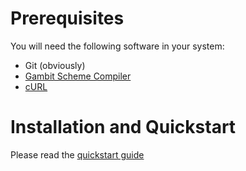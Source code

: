 # Prerequisites #
You will need the following software in your system:

*   Git (obviously)
*   [Gambit Scheme Compiler](http://gambitscheme.org)
*   [cURL](http://curl.haxx.se/)

# Installation and Quickstart #
Please read the [quickstart guide](http://www.schemespheres.org/guides/en/quickstart)

